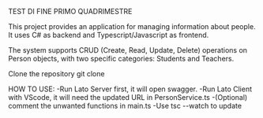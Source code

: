 TEST DI FINE PRIMO QUADRIMESTRE

This project provides an application for managing information about people.
It uses C# as backend and Typescript/Javascript as frontend.

The system supports CRUD (Create, Read, Update, Delete) operations on Person objects, with two specific categories: Students and Teachers.

Clone the repository 
git clone 

HOW TO USE:
-Run Lato Server first, it will open swagger.
-Run Lato Client with VScode, it will need the updated URL in PersonService.ts 
-(Optional) comment the unwanted functions in main.ts
-Use tsc --watch to update

